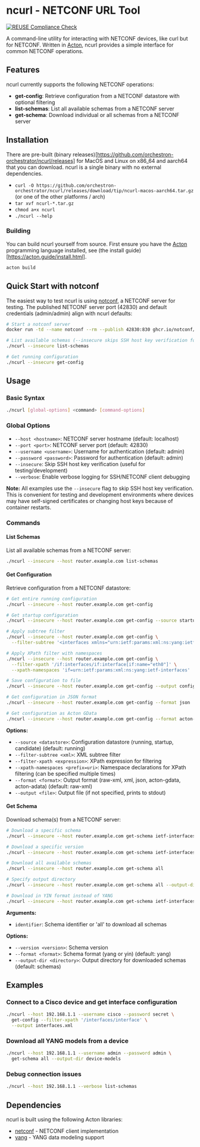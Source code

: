 # ncurl - NETCONF URL Tool
[![REUSE Compliance Check](https://github.com/orchestron-orchestrator/ncurl/actions/workflows/reuse-compliance.yml/badge.svg)](https://github.com/orchestron-orchestrator/ncurl/actions/workflows/reuse-compliance.yml)

A command-line utility for interacting with NETCONF devices, like curl but for NETCONF. Written in [Acton](https://www.acton-lang.org/), ncurl provides a simple interface for common NETCONF operations.

## Features

ncurl currently supports the following NETCONF operations:

- **get-config**: Retrieve configuration from a NETCONF datastore with optional filtering
- **list-schemas**: List all available schemas from a NETCONF server
- **get-schema**: Download individual or all schemas from a NETCONF server

## Installation

There are pre-built (binary releases)[https://github.com/orchestron-orchestrator/ncurl/releases] for MacOS and Linux on x86_64 and aarch64 that you can download. ncurl is a single binary with no external dependencies.
- `curl -O https://github.com/orchestron-orchestrator/ncurl/releases/download/tip/ncurl-macos-aarch64.tar.gz` (or one of the other platforms / arch)
- `tar xvf ncurl-*.tar.gz`
- `chmod a+x ncurl`
- `./ncurl --help`

### Building

You can build ncurl yourself from source. First ensure you have the [Acton](https://www.acton-lang.org/) programming language installed, see (the install guide)[https://acton.guide/install.html].

```bash
acton build
```

## Quick Start with notconf

The easiest way to test ncurl is using
[notconf](https://github.com/notconf/notconf), a NETCONF server for testing. The
published NETCONF server port (42830) and default credentials (admin/admin)
align with ncurl defaults:

```bash
# Start a notconf server
docker run -td --name notconf --rm --publish 42830:830 ghcr.io/notconf/notconf

# List available schemas (--insecure skips SSH host key verification for testing)
./ncurl --insecure list-schemas

# Get running configuration
./ncurl --insecure get-config
```

## Usage

### Basic Syntax

```bash
./ncurl [global-options] <command> [command-options]
```

### Global Options

- `--host <hostname>`: NETCONF server hostname (default: localhost)
- `--port <port>`: NETCONF server port (default: 42830)
- `--username <username>`: Username for authentication (default: admin)
- `--password <password>`: Password for authentication (default: admin)
- `--insecure`: Skip SSH host key verification (useful for testing/development)
- `--verbose`: Enable verbose logging for SSH/NETCONF client debugging

**Note:** All examples use the `--insecure` flag to skip SSH host key verification. This is convenient for testing and development environments where devices may have self-signed certificates or changing host keys because of container restarts.

### Commands

#### List Schemas

List all available schemas from a NETCONF server:

```bash
./ncurl --insecure --host router.example.com list-schemas
```

#### Get Configuration

Retrieve configuration from a NETCONF datastore:

```bash
# Get entire running configuration
./ncurl --insecure --host router.example.com get-config

# Get startup configuration
./ncurl --insecure --host router.example.com get-config --source startup

# Apply subtree filter
./ncurl --insecure --host router.example.com get-config \
  --filter-subtree '<interfaces xmlns="urn:ietf:params:xml:ns:yang:ietf-interfaces"/>'

# Apply XPath filter with namespaces
./ncurl --insecure --host router.example.com get-config \
  --filter-xpath '/if:interfaces/if:interface[if:name="eth0"]' \
  --xpath-namespaces 'if=urn:ietf:params:xml:ns:yang:ietf-interfaces'

# Save configuration to file
./ncurl --insecure --host router.example.com get-config --output config.xml

# Get configuration in JSON format
./ncurl --insecure --host router.example.com get-config --format json

# Get configuration as Acton GData
./ncurl --insecure --host router.example.com get-config --format acton-gdata
```

**Options:**
- `--source <datastore>`: Configuration datastore (running, startup, candidate) (default: running)
- `--filter-subtree <xml>`: XML subtree filter
- `--filter-xpath <expression>`: XPath expression for filtering
- `--xpath-namespaces <prefix=uri>`: Namespace declarations for XPath filtering (can be specified multiple times)
- `--format <format>`: Output format (raw-xml, xml, json, acton-gdata, acton-adata) (default: raw-xml)
- `--output <file>`: Output file (if not specified, prints to stdout)

#### Get Schema

Download schema(s) from a NETCONF server:

```bash
# Download a specific schema
./ncurl --insecure --host router.example.com get-schema ietf-interfaces

# Download a specific version
./ncurl --insecure --host router.example.com get-schema ietf-interfaces --version 2018-02-20

# Download all available schemas
./ncurl --insecure --host router.example.com get-schema all

# Specify output directory
./ncurl --insecure --host router.example.com get-schema all --output-dir yang-models

# Download in YIN format instead of YANG
./ncurl --insecure --host router.example.com get-schema ietf-interfaces --format yin
```

**Arguments:**
- `identifier`: Schema identifier or 'all' to download all schemas

**Options:**
- `--version <version>`: Schema version
- `--format <format>`: Schema format (yang or yin) (default: yang)
- `--output-dir <directory>`: Output directory for downloaded schemas (default: schemas)

## Examples

### Connect to a Cisco device and get interface configuration

```bash
./ncurl --host 192.168.1.1 --username cisco --password secret \
  get-config --filter-xpath '/interfaces/interface' \
  --output interfaces.xml
```

### Download all YANG models from a device

```bash
./ncurl --host 192.168.1.1 --username admin --password admin \
  get-schema all --output-dir device-models
```

### Debug connection issues

```bash
./ncurl --host 192.168.1.1 --verbose list-schemas
```

## Dependencies

ncurl is built using the following Acton libraries:
- [netconf](https://github.com/orchestron-orchestrator/netconf.git) - NETCONF client implementation
- [yang](https://github.com/orchestron-orchestrator/acton-yang.git) - YANG data modeling support


